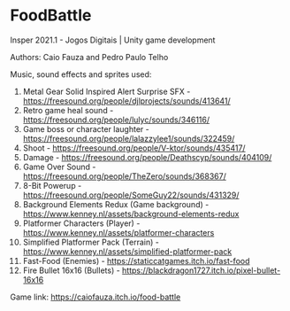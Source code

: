 # FoodBattle
Insper 2021.1 - Jogos Digitais | Unity game development

Authors: Caio Fauza and Pedro Paulo Telho

Music, sound effects and sprites used:
1. Metal Gear Solid Inspired Alert Surprise SFX - https://freesound.org/people/djlprojects/sounds/413641/
2. Retro game heal sound - https://freesound.org/people/lulyc/sounds/346116/
3. Game boss or character laughter - https://freesound.org/people/lalazzylee1/sounds/322459/
4. Shoot - https://freesound.org/people/V-ktor/sounds/435417/
5. Damage - https://freesound.org/people/Deathscyp/sounds/404109/
6. Game Over Sound - https://freesound.org/people/TheZero/sounds/368367/
7. 8-Bit Powerup - https://freesound.org/people/SomeGuy22/sounds/431329/
8. Background Elements Redux (Game background) - https://www.kenney.nl/assets/background-elements-redux
9. Platformer Characters (Player) - https://www.kenney.nl/assets/platformer-characters
10. Simplified Platformer Pack (Terrain) - https://www.kenney.nl/assets/simplified-platformer-pack
11. Fast-Food (Enemies) - https://staticcatgames.itch.io/fast-food
12. Fire Bullet 16x16 (Bullets) - https://blackdragon1727.itch.io/pixel-bullet-16x16

Game link: https://caiofauza.itch.io/food-battle